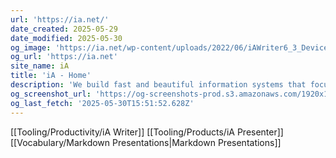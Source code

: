 ```yaml
---
url: 'https://ia.net/'
date_created: 2025-05-29
date_modified: 2025-05-30
og_image: 'https://ia.net/wp-content/uploads/2022/06/iAWriter6_3_Devices.png'
og_url: 'https://ia.net'
site_name: iA
title: 'iA - Home'
description: 'We build fast and beautiful information systems that focus on their core purpose.'
og_screenshot_url: 'https://og-screenshots-prod.s3.amazonaws.com/1920x1080/80/false/aa644a2ebf17a616bf3299f2c2e329e5a7ff6374ecbe68ee50a3802d77c1a12e.jpeg'
og_last_fetch: '2025-05-30T15:51:52.628Z'
---
```


[[Tooling/Productivity/iA Writer]]
[[Tooling/Products/iA Presenter]]
[[Vocabulary/Markdown Presentations|Markdown Presentations]]